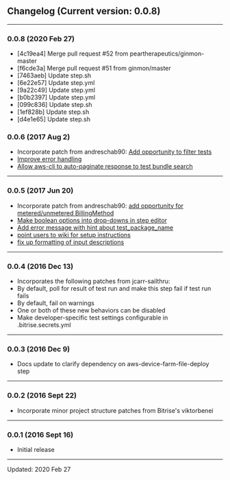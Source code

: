 ## Changelog (Current version: 0.0.8)

-----------------

### 0.0.8 (2020 Feb 27)

* [4c19ea4] Merge pull request #52 from peartherapeutics/ginmon-master
* [f6cde3a] Merge pull request #51 from ginmon/master
* [7463aeb] Update step.sh
* [6e22e57] Update step.yml
* [9a22c49] Update step.yml
* [b0b2397] Update step.yml
* [099c836] Update step.sh
* [1ef828b] Update step.sh
* [d4e1e65] Update step.sh

### 0.0.6 (2017 Aug 2)

* Incorporate patch from andreschab90: [Add opportunity to filter tests](https://github.com/peartherapeutics/bitrise-aws-device-farm-runner/pull/40)
* [Improve error handling](https://github.com/peartherapeutics/bitrise-aws-device-farm-runner/pull/41)
* [Allow aws-cli to auto-paginate response to test bundle search](https://github.com/peartherapeutics/bitrise-aws-device-farm-runner/pull/42)

-----------------

### 0.0.5 (2017 Jun 20)

* Incorporate patch from andreschab90: [add opportunity for metered/unmetered BillingMethod](https://github.com/peartherapeutics/bitrise-aws-device-farm-runner/pull/26)
* [Make boolean options into drop-downs in step editor](https://github.com/peartherapeutics/bitrise-aws-device-farm-runner/pull/29)
* [Add error message with hint about test_package_name](https://github.com/peartherapeutics/bitrise-aws-device-farm-runner/pull/30)
* [point users to wiki for setup instructions](https://github.com/peartherapeutics/bitrise-aws-device-farm-runner/pull/31)
* [fix up formatting of input descriptions](https://github.com/peartherapeutics/bitrise-aws-device-farm-runner/pull/32)

-----------------

### 0.0.4 (2016 Dec 13)

* Incorporates the following patches from jcarr-sailthru:
* By default, poll for result of test run and make this step fail if test run fails
* By default, fail on warnings
* One or both of these new behaviors can be disabled
* Make developer-specific test settings configurable in .bitrise.secrets.yml

-----------------

### 0.0.3 (2016 Dec 9)

* Docs update to clarify dependency on aws-device-farm-file-deploy step

-----------------

### 0.0.2 (2016 Sept 22)

* Incorporate minor project structure patches from Bitrise's viktorbenei

-----------------

### 0.0.1 (2016 Sept 16)

* Initial release

-----------------

Updated: 2020 Feb 27